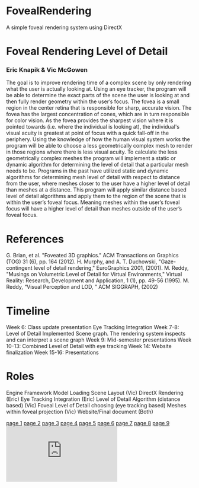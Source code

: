 # FovealRendering
A simple foveal rendering system using DirectX

# Foveal Rendering Level of Detail
### Eric Knapik & Vic McGowen

The goal is to improve rendering time of a complex scene by only rendering what the user is actually looking at. Using an eye tracker, the program will be able to determine the exact parts of the scene the user is looking at and then fully render geometry within the user’s focus.
The fovea is a small region in the center retina that is responsible for sharp, accurate vision. The fovea has the largest concentration of cones, which are in turn responsible for color vision. As the fovea provides the sharpest vision where it is pointed towards (i.e. where the individual is looking at), the individual's visual acuity is greatest at point of focus with a quick fall-off in the periphery. 
Using the knowledge of how the human visual system works the program will be able to choose a less geometrically complex mesh to render in those regions where there is less visual acuity. To calculate the less geometrically complex meshes the program will implement a static or dynamic algorithm for determining the level of detail that a particular mesh needs to be. Programs in the past have utilized static and dynamic algorithms for determining mesh level of detail with respect to distance from the user, where meshes closer to the user have a higher level of detail than meshes at a distance. This program will apply similar distance based level of detail algorithms and apply them to the region of the scene that is within the user’s foveal focus. Meaning meshes within the user’s foveal focus will have a higher level of detail than meshes outside of the user’s foveal focus.

# References
G. Brian, et al. "Foveated 3D graphics." ACM Transactions on Graphics (TOG) 31 (6), pp. 164 
(2012).
H. Murphy, and A. T. Duchowski, "Gaze-contingent level of detail rendering," EuroGraphics 
2001, (2001).
M. Reddy, "Musings on Volumetric Level of Detail for Virtual Environments," Virtual Reality: 
Research, Development and Application, 1 (1), pp. 49-56 (1995).
M. Reddy, “Visual Perception and LOD, ” ACM SIGGRAPH, (2002)

# Timeline
Week 6: Class update presentation
	  Eye Tracking Integration
Week 7-8: Level of Detail Implemented
	Scene graph. The rendering system inspects and can interpret a scene graph
Week 9: Mid-semester presentations
Week 10-13: Combined Level of Detail with eye tracking
Week 14: Website finalization
Week 15-16: Presentations

# Roles
Engine Framework
	Model Loading
	Scene Layout (Vic)
	DirectX Rendering (Eric)
Eye Tracking Integration (Eric)
Level of Detail Algorithm (distance based) (Vic)
Foveal Level of Detail choosing (eye tracking based)
	Meshes within foveal projection (Vic)
Website/Final document (Both)

[page 1](https://github.com/EKnapik/FovealRendering/documentation/foveal-rendering/foveal-rendering-1.png)
[page 2](https://github.com/EKnapik/FovealRendering/documentation/foveal-rendering/foveal-rendering-2.png)
[page 3](https://github.com/EKnapik/FovealRendering/documentation/foveal-rendering/foveal-rendering-3.png)
[page 4](https://github.com/EKnapik/FovealRendering/documentation/foveal-rendering/foveal-rendering-4.png)
[page 5](https://github.com/EKnapik/FovealRendering/documentation/foveal-rendering/foveal-rendering-5.png)
[page 6](https://github.com/EKnapik/FovealRendering/documentation/foveal-rendering/foveal-rendering-6.png)
[page 7](https://github.com/EKnapik/FovealRendering/documentation/foveal-rendering/foveal-rendering-7.png)
[page 8](https://github.com/EKnapik/FovealRendering/documentation/foveal-rendering/foveal-rendering-8.png)
[page 9](https://github.com/EKnapik/FovealRendering/documentation/foveal-rendering/foveal-rendering-9.png)
![Download PDF](https://github.com/EKnapik/FovealRendering/documentation/foveal-rendering.pdf)

